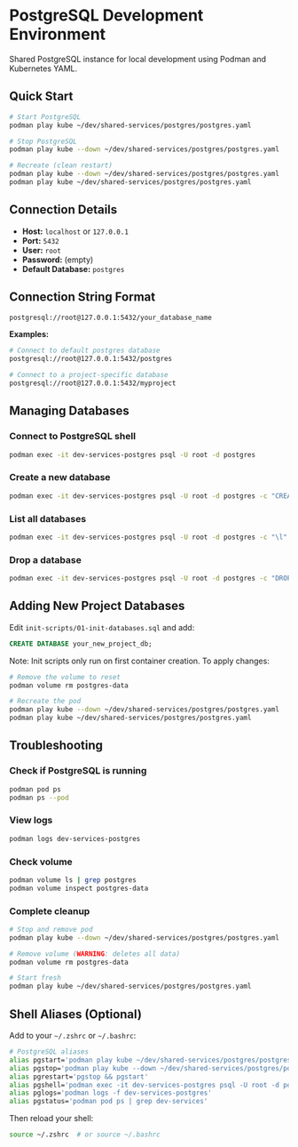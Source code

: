 # PostgreSQL Development Environment

Shared PostgreSQL instance for local development using Podman and Kubernetes YAML.

## Quick Start

```bash
# Start PostgreSQL
podman play kube ~/dev/shared-services/postgres/postgres.yaml

# Stop PostgreSQL
podman play kube --down ~/dev/shared-services/postgres/postgres.yaml

# Recreate (clean restart)
podman play kube --down ~/dev/shared-services/postgres/postgres.yaml
podman play kube ~/dev/shared-services/postgres/postgres.yaml
```

## Connection Details

- **Host:** `localhost` or `127.0.0.1`
- **Port:** `5432`
- **User:** `root`
- **Password:** (empty)
- **Default Database:** `postgres`

## Connection String Format

```bash
postgresql://root@127.0.0.1:5432/your_database_name
```

**Examples:**
```bash
# Connect to default postgres database
postgresql://root@127.0.0.1:5432/postgres

# Connect to a project-specific database
postgresql://root@127.0.0.1:5432/myproject
```

## Managing Databases

### Connect to PostgreSQL shell
```bash
podman exec -it dev-services-postgres psql -U root -d postgres
```

### Create a new database
```bash
podman exec -it dev-services-postgres psql -U root -d postgres -c "CREATE DATABASE your_db_name;"
```

### List all databases
```bash
podman exec -it dev-services-postgres psql -U root -d postgres -c "\l"
```

### Drop a database
```bash
podman exec -it dev-services-postgres psql -U root -d postgres -c "DROP DATABASE your_db_name;"
```

## Adding New Project Databases

Edit `init-scripts/01-init-databases.sql` and add:

```sql
CREATE DATABASE your_new_project_db;
```

Note: Init scripts only run on first container creation. To apply changes:

```bash
# Remove the volume to reset
podman volume rm postgres-data

# Recreate the pod
podman play kube --down ~/dev/shared-services/postgres/postgres.yaml
podman play kube ~/dev/shared-services/postgres/postgres.yaml
```

## Troubleshooting

### Check if PostgreSQL is running
```bash
podman pod ps
podman ps --pod
```

### View logs
```bash
podman logs dev-services-postgres
```

### Check volume
```bash
podman volume ls | grep postgres
podman volume inspect postgres-data
```

### Complete cleanup
```bash
# Stop and remove pod
podman play kube --down ~/dev/shared-services/postgres/postgres.yaml

# Remove volume (WARNING: deletes all data)
podman volume rm postgres-data

# Start fresh
podman play kube ~/dev/shared-services/postgres/postgres.yaml
```

## Shell Aliases (Optional)

Add to your `~/.zshrc` or `~/.bashrc`:

```bash
# PostgreSQL aliases
alias pgstart='podman play kube ~/dev/shared-services/postgres/postgres.yaml'
alias pgstop='podman play kube --down ~/dev/shared-services/postgres/postgres.yaml'
alias pgrestart='pgstop && pgstart'
alias pgshell='podman exec -it dev-services-postgres psql -U root -d postgres'
alias pglogs='podman logs -f dev-services-postgres'
alias pgstatus='podman pod ps | grep dev-services'
```

Then reload your shell:
```bash
source ~/.zshrc  # or source ~/.bashrc
```
